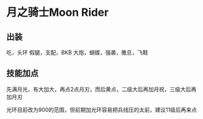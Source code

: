 # 月之骑士Moon Rider

## 出装
吃，头环
假腿，支配，BKB
大炮，蝴蝶，强袭，撒旦，飞鞋

## 技能加点
先满月光，有大加大，再点2点月刃，而后黄点，二级大后再加月祝，三级大后再加月刃

光环目前改为900的范围，但前期加光环容易把兵线压的太前，建议11级后再来点
